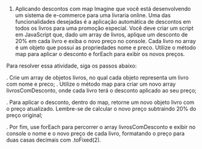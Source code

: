1) Aplicando descontos com map
Imagine que você está desenvolvendo um sistema de e-commerce para uma livraria online. Uma das funcionalidades desejadas é a aplicação automática de descontos em todos os livros para uma promoção especial. Você deve criar um script em JavaScript que, dado um array de livros, aplique um desconto de 20% em cada livro e exiba o novo preço no console. Cada livro no array é um objeto que possui as propriedades nome e preco. Utilize o método map para aplicar o desconto e forEach para exibir os novos preços.

Para resolver essa atividade, siga os passos abaixo:

. Crie um array de objetos livros, no qual cada objeto representa um livro com nome e preco;
. Utilize o método map para criar um novo array livrosComDesconto, onde cada livro terá o desconto aplicado ao seu preço;

. Para aplicar o desconto, dentro do map, retorne um novo objeto livro com o preço atualizado. Lembre-se de calcular o novo preço subtraindo 20% do preço original;

. Por fim, use forEach para percorrer o array livrosComDesconto e exibir no console o nome e o novo preço de cada livro, formatando o preço para duas casas decimais com .toFixed(2).

